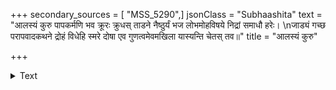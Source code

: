 +++
secondary_sources = [ "MSS_5290",]
jsonClass = "Subhaashita"
text = "आलस्यं कुरु पापकर्मणि भव क्रूरः क्रुधस् ताडने नैष्ठुर्यं भज लोभमोहविषये निद्रां समाधौ हरेः।  \nजाड्यं गच्छ परापवादकथने द्रोहं विधेहि स्मरे दोषा एव गुणत्वमेवमखिला यास्यन्ति चेतस् तव॥"
title = "आलस्यं कुरु"

+++

<details><summary>Text</summary>

आलस्यं कुरु पापकर्मणि भव क्रूरः क्रुधस् ताडने नैष्ठुर्यं भज लोभमोहविषये निद्रां समाधौ हरेः।  
जाड्यं गच्छ परापवादकथने द्रोहं विधेहि स्मरे दोषा एव गुणत्वमेवमखिला यास्यन्ति चेतस् तव॥
</details>
